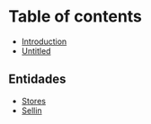 # Table of contents

* [Introduction](README.md)
* [Untitled](untitled.md)

## Entidades

* [Stores](entidades/store.md)
* [Sellin](sellin.md)


